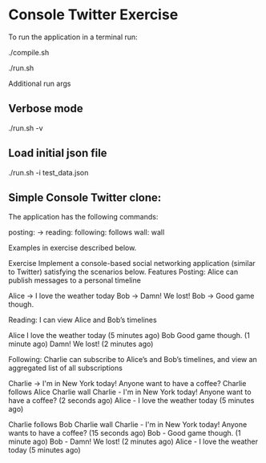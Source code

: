 # Console Twitter Exercise

To run the application in a terminal run:

./compile.sh

./run.sh

Additional run args

## Verbose mode

./run.sh -v

## Load initial json file

./run.sh -i test_data.json

## Simple Console Twitter clone:

The application has the following commands:

posting: <user name> -> <message>
reading: <user name>
following: <user name> follows <another user>
wall: <user name> wall

Examples in exercise described below.

Exercise
Implement a console-based social networking application (similar to Twitter) satisfying the scenarios below.
Features
Posting: Alice can publish messages to a personal timeline

Alice -> I love the weather today
Bob -> Damn! We lost!
Bob -> Good game though.

Reading: I can view Alice and Bob’s timelines

Alice
I love the weather today (5 minutes ago)
Bob
Good game though. (1 minute ago)
Damn! We lost! (2 minutes ago)

Following: Charlie can subscribe to Alice’s and Bob’s timelines, and view an aggregated list of all subscriptions

Charlie -> I'm in New York today! Anyone want to have a coffee?
Charlie follows Alice
Charlie wall
Charlie - I'm in New York today! Anyone want to have a coffee? (2 seconds ago)
Alice - I love the weather today (5 minutes ago)

Charlie follows Bob
Charlie wall
Charlie - I'm in New York today! Anyone wants to have a coffee? (15 seconds ago)
Bob - Good game though. (1 minute ago)
Bob - Damn! We lost! (2 minutes ago)
Alice - I love the weather today (5 minutes ago)
